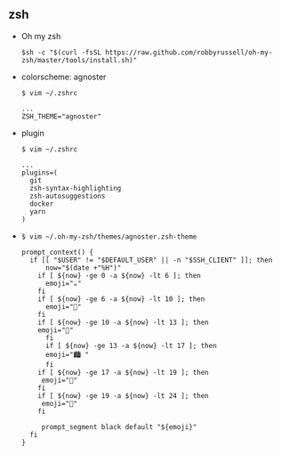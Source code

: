 ## zsh

* Oh my zsh

  ```shell
  $sh -c "$(curl -fsSL https://raw.github.com/robbyrussell/oh-my-zsh/master/tools/install.sh)"
  ```

* colorscheme: agnoster

  `$ vim ~/.zshrc`

  ```shell
  ...
  ZSH_THEME="agnoster"
  ```

* plugin

  `$ vim ~/.zshrc`

  ```shell
  ...
  plugins=(
  	git
  	zsh-syntax-highlighting
  	zsh-autosuggestions
  	docker
  	yarn
  )
  ```

* `$ vim ~/.oh-my-zsh/themes/agnoster.zsh-theme`

  ```shell
  prompt_context() {
  	if [[ "$USER" != "$DEFAULT_USER" || -n "$SSH_CLIENT" ]]; then
    	now="$(date +"%H")"
      if [ ${now} -ge 0 -a ${now} -lt 6 ]; then
        emoji="☕️"
      fi
      if [ ${now} -ge 6 -a ${now} -lt 10 ]; then
        emoji="🍳"
      fi
      if [ ${now} -ge 10 -a ${now} -lt 13 ]; then
      emoji="🌳"
     	fi
     	if [ ${now} -ge 13 -a ${now} -lt 17 ]; then
        emoji="🏙 "
  		fi
      if [ ${now} -ge 17 -a ${now} -lt 19 ]; then
       emoji="🌆"
      fi
      if [ ${now} -ge 19 -a ${now} -lt 24 ]; then
       emoji="🌃"
      fi
  
       prompt_segment black default "${emoji}"
    fi
  }
  ```
